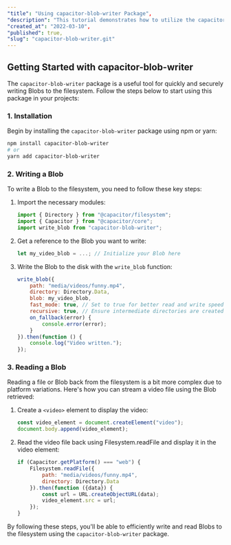 ```yaml
---
"title": "Using capacitor-blob-writer Package",
"description": "This tutorial demonstrates how to utilize the capacitor-blob-writer package for writing Blobs to the filesystem in a more efficient manner.",
"created_at": "2022-03-10",
"published": true,
"slug": "capacitor-blob-writer.git"
---
```


## Getting Started with capacitor-blob-writer

The `capacitor-blob-writer` package is a useful tool for quickly and securely writing Blobs to the filesystem. Follow the steps below to start using this package in your projects:

### 1. Installation

Begin by installing the `capacitor-blob-writer` package using npm or yarn:

```bash
npm install capacitor-blob-writer
# or
yarn add capacitor-blob-writer
```

### 2. Writing a Blob

To write a Blob to the filesystem, you need to follow these key steps:

1. Import the necessary modules:
   ```javascript
   import { Directory } from "@capacitor/filesystem";
   import { Capacitor } from "@capacitor/core";
   import write_blob from "capacitor-blob-writer";
   ```

2. Get a reference to the Blob you want to write:
   ```javascript
   let my_video_blob = ...; // Initialize your Blob here
   ```

3. Write the Blob to the disk with the `write_blob` function:
   ```javascript
   write_blob({
       path: "media/videos/funny.mp4",
       directory: Directory.Data,
       blob: my_video_blob,
       fast_mode: true, // Set to true for better read and write speeds on the web platform
       recursive: true, // Ensure intermediate directories are created if needed
       on_fallback(error) { 
           console.error(error); 
       }
   }).then(function () {
       console.log("Video written.");
   });
   ```

### 3. Reading a Blob

Reading a file or Blob back from the filesystem is a bit more complex due to platform variations. Here's how you can stream a video file using the Blob retrieved:

1. Create a `<video>` element to display the video:
   ```javascript
   const video_element = document.createElement("video");
   document.body.append(video_element);
   ```

2. Read the video file back using Filesystem.readFile and display it in the video element:
   ```javascript
   if (Capacitor.getPlatform() === "web") {
       Filesystem.readFile({
           path: "media/videos/funny.mp4",
           directory: Directory.Data
       }).then(function ({data}) {
           const url = URL.createObjectURL(data);
           video_element.src = url;
       });
   }
   ```

By following these steps, you'll be able to efficiently write and read Blobs to the filesystem using the `capacitor-blob-writer` package.